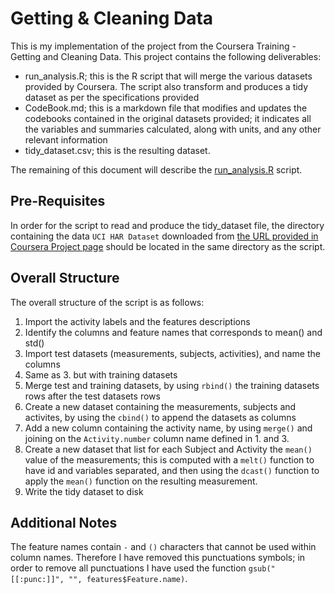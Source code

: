 Getting & Cleaning Data
=======================

This is my implementation of the project from the Coursera Training - Getting and Cleaning Data.  This project contains the following deliverables:
* run_analysis.R; this is the R script that will merge the various datasets provided by Coursera. The script also transform and produces a tidy dataset as per the specifications provided
* CodeBook.md; this is a markdown file that modifies and updates the codebooks contained in the original datasets provided; it indicates all the variables and summaries calculated, along with units, and any other relevant information 
* tidy_dataset.csv; this is the resulting dataset.

The remaining of this document will describe the [run_analysis.R](run_analysis.R) script.

Pre-Requisites
--------------
In order for the script to read and produce the tidy_dataset file, the directory containing the data `UCI HAR Dataset` downloaded from [the URL provided in Coursera Project page](https://d396qusza40orc.cloudfront.net/getdata%2Fprojectfiles%2FUCI%20HAR%20Dataset.zip) should be located in the same directory as the script.

Overall Structure
-----------
The overall structure of the script is as follows:

1.  Import the activity labels and the features descriptions
2.  Identify the columns and feature names that corresponds to mean() and std()
3.  Import test datasets (measurements, subjects, activities), and name the columns 
4.  Same as 3. but with training datasets
5.  Merge test and training datasets, by using `rbind()` the training datasets rows after the test datasets rows
6.  Create a new dataset containing the measurements, subjects and activites, by using the `cbind()` to append the datasets as columns
7.  Add a new column containing the activity name, by using `merge()` and joining on the `Activity.number` column name defined in 1. and 3.
8.  Create a new dataset that list for each Subject and Activity the `mean()` value of the measurements; this is computed with a `melt()` function to have id and variables separated, and then using the `dcast()` function to apply the `mean()` function on the resulting measurement.
9.  Write the tidy dataset to disk

Additional Notes
------------
The feature names contain `-` and `()` characters that cannot be used within column names. Therefore I have removed this punctuations symbols; in order to remove all punctuations I have used the function `gsub("[[:punc:]]", "", features$Feature.name)`.
